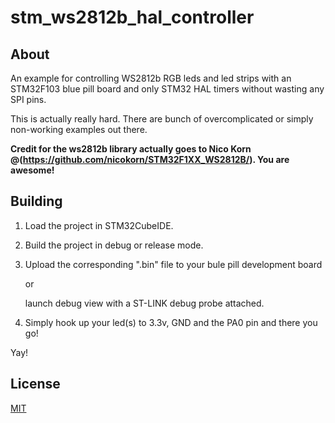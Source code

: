 # stm_ws2812b_hal_controller

## About

An example for controlling WS2812b RGB leds and led strips with an STM32F103 blue pill board and only STM32 HAL timers without wasting any SPI pins.

This is actually really hard.
There are bunch of overcomplicated or simply non-working examples out there.

**Credit for the ws2812b library actually goes to Nico Korn @(https://github.com/nicokorn/STM32F1XX_WS2812B/).
You are awesome!**

## Building

1. Load the project in STM32CubeIDE.

2. Build the project in debug or release mode.

3. Upload the corresponding ".bin" file to your bule pill development board 

	or 
	
   launch debug view with a ST-LINK debug probe attached.
   
4. Simply hook up your led(s) to 3.3v, GND and the PA0 pin and there you go!

Yay!

## License

[MIT](https://choosealicense.com/licenses/mit/)
